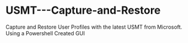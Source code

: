 # USMT---Capture-and-Restore
Capture and Restore User Profiles with the latest USMT from Microsoft.  Using a Powershell Created GUI
